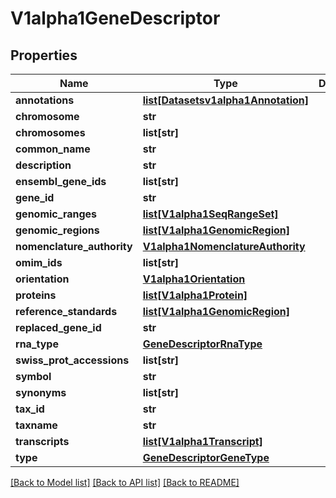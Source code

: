 # V1alpha1GeneDescriptor

## Properties
Name | Type | Description | Notes
------------ | ------------- | ------------- | -------------
**annotations** | [**list[Datasetsv1alpha1Annotation]**](Datasetsv1alpha1Annotation.md) |  | [optional] 
**chromosome** | **str** |  | [optional] 
**chromosomes** | **list[str]** |  | [optional] 
**common_name** | **str** |  | [optional] 
**description** | **str** |  | [optional] 
**ensembl_gene_ids** | **list[str]** |  | [optional] 
**gene_id** | **str** |  | [optional] 
**genomic_ranges** | [**list[V1alpha1SeqRangeSet]**](V1alpha1SeqRangeSet.md) |  | [optional] 
**genomic_regions** | [**list[V1alpha1GenomicRegion]**](V1alpha1GenomicRegion.md) |  | [optional] 
**nomenclature_authority** | [**V1alpha1NomenclatureAuthority**](V1alpha1NomenclatureAuthority.md) |  | [optional] 
**omim_ids** | **list[str]** |  | [optional] 
**orientation** | [**V1alpha1Orientation**](V1alpha1Orientation.md) |  | [optional] 
**proteins** | [**list[V1alpha1Protein]**](V1alpha1Protein.md) |  | [optional] 
**reference_standards** | [**list[V1alpha1GenomicRegion]**](V1alpha1GenomicRegion.md) |  | [optional] 
**replaced_gene_id** | **str** |  | [optional] 
**rna_type** | [**GeneDescriptorRnaType**](GeneDescriptorRnaType.md) |  | [optional] 
**swiss_prot_accessions** | **list[str]** |  | [optional] 
**symbol** | **str** |  | [optional] 
**synonyms** | **list[str]** |  | [optional] 
**tax_id** | **str** |  | [optional] 
**taxname** | **str** |  | [optional] 
**transcripts** | [**list[V1alpha1Transcript]**](V1alpha1Transcript.md) |  | [optional] 
**type** | [**GeneDescriptorGeneType**](GeneDescriptorGeneType.md) |  | [optional] 

[[Back to Model list]](../README.md#documentation-for-models) [[Back to API list]](../README.md#documentation-for-api-endpoints) [[Back to README]](../README.md)


